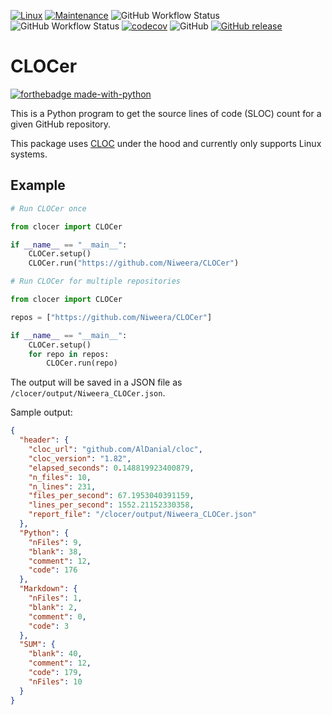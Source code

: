 [![Linux](https://svgshare.com/i/Zhy.svg)](https://svgshare.com/i/Zhy.svg)
[![Maintenance](https://img.shields.io/badge/Maintained%3F-yes-green.svg)](https://GitHub.com/Naereen/StrapDown.js/graphs/commit-activity)
![GitHub Workflow Status](https://img.shields.io/github/workflow/status/Niweera/CLOCer/CodeQL?label=CodeQL%20Analysis)
![GitHub Workflow Status](https://img.shields.io/github/workflow/status/Niweera/CLOCer/Testing%20and%20Publishing%20to%20Codecov?label=Testing)
[![codecov](https://codecov.io/gh/Niweera/CLOCer/branch/main/graph/badge.svg?token=XMEL8AB56Q)](https://codecov.io/gh/Niweera/CLOCer)
![GitHub](https://img.shields.io/github/license/Niweera/CLOCer)
[![GitHub release](https://img.shields.io/github/release/Niweera/CLOCer.svg)](https://GitHub.com/Niweera/CLOCer/releases/)

# CLOCer 

[![forthebadge made-with-python](http://ForTheBadge.com/images/badges/made-with-python.svg)](https://www.python.org/)

This is a Python program to get the source lines of code (SLOC) count for a given GitHub repository.

This package uses [CLOC](https://github.com/AlDanial/cloc) under the hood and currently only supports Linux systems.

## Example

```python
# Run CLOCer once

from clocer import CLOCer

if __name__ == "__main__":
    CLOCer.setup()
    CLOCer.run("https://github.com/Niweera/CLOCer")
```

```python
# Run CLOCer for multiple repositories

from clocer import CLOCer

repos = ["https://github.com/Niweera/CLOCer"]

if __name__ == "__main__":
    CLOCer.setup()
    for repo in repos:
        CLOCer.run(repo)
```

The output will be saved in a JSON file as `/clocer/output/Niweera_CLOCer.json`.

Sample output:

```json
{
  "header": {
    "cloc_url": "github.com/AlDanial/cloc",
    "cloc_version": "1.82",
    "elapsed_seconds": 0.148819923400879,
    "n_files": 10,
    "n_lines": 231,
    "files_per_second": 67.1953040391159,
    "lines_per_second": 1552.21152330358,
    "report_file": "/clocer/output/Niweera_CLOCer.json"
  },
  "Python": {
    "nFiles": 9,
    "blank": 38,
    "comment": 12,
    "code": 176
  },
  "Markdown": {
    "nFiles": 1,
    "blank": 2,
    "comment": 0,
    "code": 3
  },
  "SUM": {
    "blank": 40,
    "comment": 12,
    "code": 179,
    "nFiles": 10
  }
}
```
